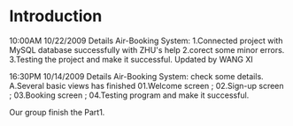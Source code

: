 # Introduction #

10:00AM 10/22/2009
Details
Air-Booking System:
1.Connected project with MySQL database successfully with ZHU's help
2.corect some minor errors.
3.Testing the project and make it successful.
Updated by WANG XI

16:30PM 10/14/2009
Details
Air-Booking System:
check some details.
A.Several basic views has finished
01.Welcome screen ;
02.Sign-up screen ;
03.Booking screen ;
04.Testing program and make it successful.

Our group finish the Part1.
